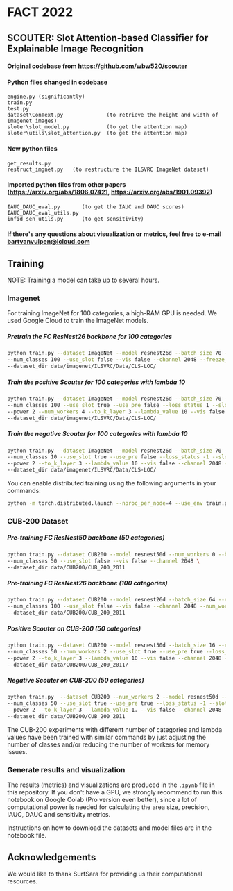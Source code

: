 

# FACT 2022
## SCOUTER: Slot Attention-based Classifier for Explainable Image Recognition 


#### Original codebase from https://github.com/wbw520/scouter
#### Python files changed in codebase 
```
engine.py (significantly)
train.py
test.py
dataset\ConText.py              (to retrieve the height and width of Imagenet images)
sloter\slot_model.py            (to get the attention map)
sloter\utils\slot_attention.py  (to get the attention map)
```
#### New python files
```
get_results.py
restruct_imgnet.py   (to restructure the ILSVRC ImageNet dataset)
```

#### Imported python files from other papers (https://arxiv.org/abs/1806.07421, https://arxiv.org/abs/1901.09392)
```
IAUC_DAUC_eval.py       (to get the IAUC and DAUC scores)
IAUC_DAUC_eval_utils.py
infid_sen_utils.py      (to get sensitivity)
```


#### If there's any questions about visualization or metrics, feel free to e-mail bartvanvulpen@icloud.com


## Training
NOTE: Training a model can take up to several hours.
### Imagenet

For training ImageNet for 100 categories, a high-RAM GPU is needed. We used Google Cloud
to train the ImageNet models.

##### Pretrain the FC ResNest26 backbone for 100 categories

```bash
python train.py --dataset ImageNet --model resnest26d --batch_size 70 --epochs 20 \
--num_classes 100 --use_slot false --vis false --channel 2048 --freeze_layers 0 \
--dataset_dir data/imagenet/ILSVRC/Data/CLS-LOC/
```

##### Train the positive Scouter for 100 categories with lambda 10

```bash
python train.py --dataset ImageNet --model resnest26d --batch_size 70 --epochs 20 \
--num_classes 100 --use_slot true --use_pre false --loss_status 1 --slots_per_class 1 --output_dir lambda_3/ \
--power 2 --num_workers 4 --to_k_layer 3 --lambda_value 10 --vis false --channel 2048 --freeze_layers 0 \
--dataset_dir data/imagenet/ILSVRC/Data/CLS-LOC/
```

##### Train the negative Scouter for 100 categories with lambda 10

```bash
python train.py --dataset ImageNet --model resnest26d --batch_size 70 --epochs 20 \
--num_classes 10 --use_slot true --use_pre false --loss_status -1 --slots_per_class 1 \
--power 2 --to_k_layer 3 --lambda_value 10 --vis false --channel 2048 --freeze_layers 0 \
--dataset_dir data/imagenet/ILSVRC/Data/CLS-LOC/
```

You can enable distributed training using the following arguments in your commands:

```bash
python -m torch.distributed.launch --nproc_per_node=4 --use_env train.py --world_size 4
```


### CUB-200 Dataset

##### Pre-training FC ResNest50 backbone (50 categories)
```bash
python train.py --dataset CUB200 --model resnest50d --num_workers 0 --batch_size 16 --epochs 150 \
--num_classes 50 --use_slot false --vis false --channel 2048 \
--dataset_dir data/CUB200/CUB_200_2011
```

##### Pre-training FC ResNest26 backbone (100 categories)

```bash
python train.py --dataset CUB200 --model resnest26d --batch_size 64 --epochs 150 \
--num_classes 100 --use_slot false --vis false --channel 2048 --num_workers 4 \
--dataset_dir data/CUB200/CUB_200_2011
```

##### Positive Scouter on CUB-200 (50 categories)

```bash
python train.py --dataset CUB200 --model resnest50d --batch_size 16 --epochs 150 \
--num_classes 50 --num_workers 2 --use_slot true --use_pre true --loss_status 1 --slots_per_class 5 \
--power 2 --to_k_layer 3 --lambda_value 10 --vis false --channel 2048 --freeze_layers 2 \
--dataset_dir data/CUB200/CUB_200_2011/
```

##### Negative Scouter on CUB-200 (50 categories)

```bash
python train.py  --dataset CUB200 --num_workers 2 --model resnest50d --batch_size 16 --epochs 150 \
--num_classes 50 --use_slot true --use_pre true --loss_status -1 --slots_per_class 3 \
--power 2 --to_k_layer 3 --lambda_value 1. --vis false --channel 2048 --freeze_layers 2 \
--dataset_dir data/CUB200/CUB_200_2011
```

The CUB-200 experiments with different number of categories and lambda values have been trained with
similar commands by just adjusting the number of classes and/or reducing the number of workers for memory issues.


### Generate results and visualization

The results (metrics) and visualizations are produced in the ```.ipynb``` file in this repository. 
If you don't have a GPU, 
we strongly recommend to run this notebook on Google Colab (Pro version even better),
since a lot of computational power is needed for calculating the area size, precision, IAUC, DAUC and sensitivity metrics.

Instructions on how to download the datasets and model files are in the notebook file.

## Acknowledgements
We would like to thank SurfSara for providing us their computational resources.